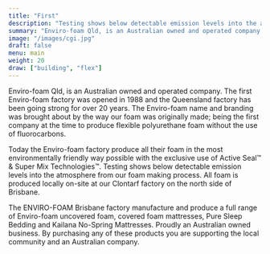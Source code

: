 ```yaml
---
title: "First"
description: "Testing shows below detectable emission levels into the atmosphere from our."
summary: "Enviro-foam Qld, is an Australian owned and operated company. The first Enviro-foam factory was opened in 1988 and the Queensland factory has been going strong for over 20 years."
image: "/images/cgi.jpg"
draft: false
menu: main
weight: 20
draw: ["building", "flex"]
---
```


Enviro-foam Qld, is an Australian owned and operated company. The first Enviro-foam factory was opened in 1988 and the Queensland factory has been going strong for over 20 years. The Enviro-foam name and branding was brought about by the way our foam was originally made; being the first company at the time to produce flexible polyurethane foam without the use of fluorocarbons.

Today the Enviro-foam factory produce all their foam in the most environmentally friendly way possible with the exclusive use of Active Seal™ & Super Mix Technologies™. Testing shows below detectable emission levels into the atmosphere from our foam making process. All foam is produced locally on-site at our Clontarf factory on the north side of Brisbane.

The ENVIRO-FOAM Brisbane factory manufacture and produce a full range of Enviro-foam uncovered foam, covered foam mattresses, Pure Sleep Bedding and Kailana No-Spring Mattresses. Proudly an Australian owned business. By purchasing any of these products you are supporting the local community and an Australian company.
